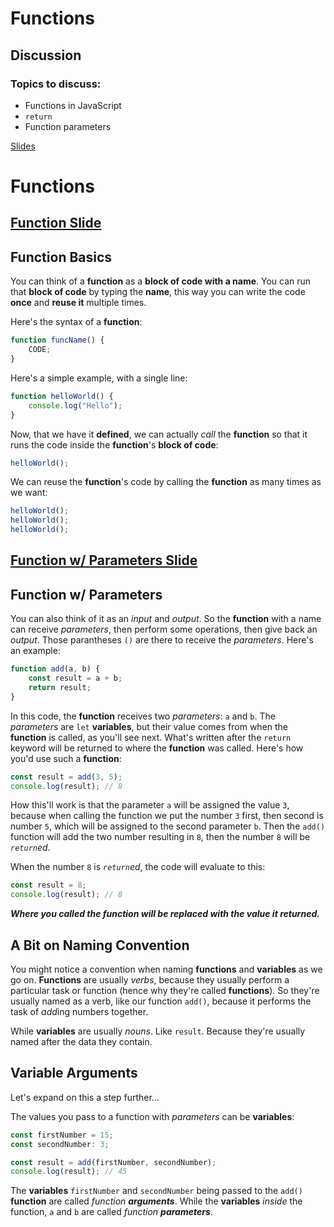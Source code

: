 # Functions

## Discussion

### Topics to discuss:

- Functions in JavaScript
- `return`
- Function parameters

[Slides](https://docs.google.com/presentation/d/1M83Fc6cOUwKglqaLR02XVjVhyNppJHMxqHFx5K1D0Jk/edit?usp=sharing)

# Functions

## [Function Slide](https://docs.google.com/presentation/d/1P8MPXUktK_viz0AO2Vqu4WKPrCiWLh7CGbiKrTztLcU/edit#slide=id.g78355d9c21_0_0)

## Function Basics

You can think of a **function** as a **block of code with a name**. You can run that **block of code** by typing the **name**, this way you can write the code **once** and **reuse it** multiple times.

Here's the syntax of a **function**:

```javascript
function funcName() {
	CODE;
}
```

Here's a simple example, with a single line:

```javascript
function helloWorld() {
	console.log("Hello");
}
```

Now, that we have it **defined**, we can actually _call_ the **function** so that it runs the code inside the **function**'s **block of code**:

```javascript
helloWorld();
```

We can reuse the **function**'s code by calling the **function** as many times as we want:

```javascript
helloWorld();
helloWorld();
helloWorld();
```

## [Function w/ Parameters Slide](https://docs.google.com/presentation/d/1P8MPXUktK_viz0AO2Vqu4WKPrCiWLh7CGbiKrTztLcU/edit#slide=id.g44b02ef8a3_0_220)

## Function w/ Parameters

You can also think of it as an *input* and *output*. So the **function** with a name can receive *parameters*, then perform some operations, then give back an *output*. Those parantheses `()` are there to receive the *parameters*. Here's an example:

```javascript
function add(a, b) {
	const result = a + b;
	return result;
}
```

In this code, the **function** receives two *parameters*: `a` and `b`. The *parameters* are `let` **variables**, but their value comes from when the **function** is called, as you'll see next. What's written after the `return` keyword will be returned to where the **function** was called. Here's how you'd use such a **function**:

```javascript
const result = add(3, 5);
console.log(result); // 8
```

How this'll work is that the parameter `a` will be assigned the value `3`, because when calling the function we put the number `3` first, then second is number `5`, which will be assigned to the second parameter `b`. Then the `add()` function will add the two number resulting in `8`, then the number `8` will be _`return`ed_.

When the number `8` is _`return`ed_, the code will evaluate to this:

```javascript
const result = 8;
console.log(result); // 8
```

**_Where you called the function will be replaced with the value it returned._**

## A Bit on Naming Convention

You might notice a convention when naming **functions** and **variables** as we go on. **Functions** are usually _verbs_, because they usually perform a particular task or function (hence why they're called **functions**). So they're usually named as a verb, like our function `add()`, because it performs the task of *add*ing numbers together.

While **variables** are usually _nouns_. Like `result`. Because they're usually named after the data they contain.

## Variable Arguments

Let's expand on this a step further...

The values you pass to a function with *parameters* can be **variables**:

```javascript
const firstNumber = 15;
const secondNumber: 3;

const result = add(firstNumber, secondNumber);
console.log(result); // 45
```

The **variables** `firstNumber` and `secondNumber` being passed to the `add()` **function** are called _function **arguments**_. While the **variables** _inside_ the function, `a` and `b` are called _function **parameters**_.
